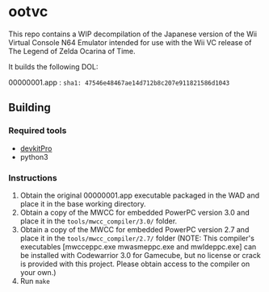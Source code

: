 
# ootvc

This repo contains a WIP decompilation of the Japanese version of the Wii Virtual Console N64 Emulator intended for use with the Wii VC release of The Legend of Zelda Ocarina of Time.

It builds the following DOL:

00000001.app   : `sha1: 47546e48467ae14d712b8c207e911821586d1043`

## Building

### Required tools

* [devkitPro](https://devkitpro.org/wiki/Getting_Started)
* python3

### Instructions

1. Obtain the original 00000001.app executable packaged in the WAD and place it in the base working directory.
2. Obtain a copy of the MWCC for embedded PowerPC version 3.0 and place it in the `tools/mwcc_compiler/3.0/` folder.
3. Obtain a copy of the MWCC for embedded PowerPC version 2.7 and place it in the `tools/mwcc_compiler/2.7/` folder
(NOTE: This compiler's executables [mwcceppc.exe mwasmeppc.exe and mwldeppc.exe] can be installed with Codewarrior 3.0 for Gamecube, but no license or crack is provided with this project. Please obtain access to the compiler on your own.)
3. Run `make`

